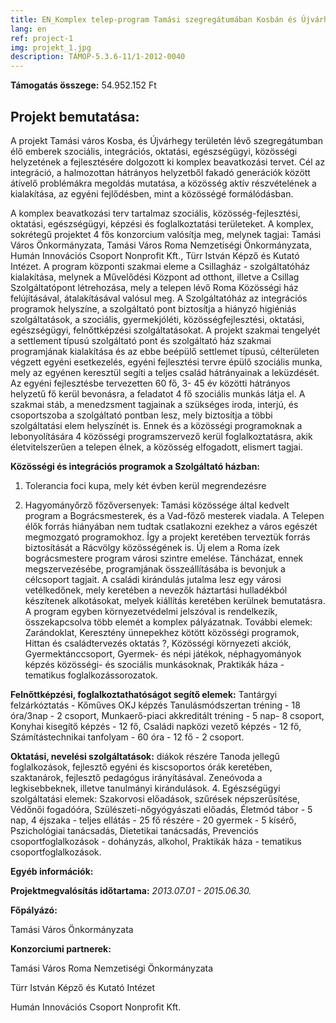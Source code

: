 ```yaml
---
title: EN_Komplex telep-program Tamási szegregátumában Kosbán és Újvárhegyen
lang: en
ref: project-1
img: projekt_1.jpg
description: TÁMOP-5.3.6-11/1-2012-0040
---
```


__Támogatás összege:__ 54.952.152 Ft

## Projekt bemutatása:

A projekt Tamási város Kosba, és Újvárhegy területén lévő szegregátumban élő emberek szociális, integrációs, oktatási, egészségügyi, közösségi helyzetének a fejlesztésére dolgozott ki komplex beavatkozási tervet. Cél az integráció, a halmozottan hátrányos helyzetből fakadó generációk között átívelő problémákra megoldás mutatása, a közösség aktív részvételének a kialakítása, az egyéni fejlődésben, mint a közösségé formálódásban.

A komplex beavatkozási terv tartalmaz szociális, közösség-fejlesztési, oktatási, egészségügyi, képzési és foglalkoztatási területeket. A komplex, sokrétegű projektet 4 fős konzorcium valósítja meg, melynek tagjai: Tamási Város Önkormányzata, Tamási Város Roma Nemzetiségi Önkormányzata, Humán Innovációs Csoport Nonprofit Kft., Türr István Képző és Kutató Intézet. A program központi szakmai eleme a Csillagház - szolgáltatóház kialakítása, melynek a Művelődési Központ ad otthont, illetve a Csillag Szolgáltatópont létrehozása, mely a telepen lévő Roma Közösségi ház felújításával, átalakításával valósul meg. A Szolgáltatóház az integrációs programok helyszíne, a szolgáltató pont biztosítja a hiányzó higiéniás szolgáltatások, a szociális, gyermekjóléti, közösségfejlesztési, oktatási, egészségügyi, felnőttképzési szolgáltatásokat. A projekt szakmai tengelyét a settlement típusú szolgáltató pont és szolgáltató ház szakmai programjának kialakítása és az ebbe beépülő settlemet típusú, célterületen végzett egyéni esetkezelés, egyéni fejlesztési tervre épülő szociális munka, mely az egyénen keresztül segíti a teljes család hátrányainak a leküzdését. Az egyéni fejlesztésbe tervezetten 60 fő, 3- 45 év közötti hátrányos helyzetű fő kerül bevonásra, a feladatot 4 fő szociális munkás látja el. A szakmai stáb, a menedzsment tagjainak a szükséges iroda, interjú, és csoportszoba a szolgáltató pontban lesz, mely biztosítja a többi szolgáltatási elem helyszínét is. Ennek és a közösségi programoknak a lebonyolítására 4 közösségi programszervező kerül foglalkoztatásra, akik életvitelszerűen a telepen élnek, a közösség elfogadott, elismert tagjai.

__Közösségi és integrációs programok a Szolgáltató házban:__
1. Tolerancia foci kupa, mely két évben kerül megrendezésre

2. Hagyományőrző főzőversenyek: Tamási közössége által kedvelt program a Bográcsmesterek, és a Vad-főző mesterek viadala. A Telepen élők forrás hiányában nem tudtak csatlakozni ezekhez a város egészét megmozgató programokhoz. Így a projekt keretében terveztük forrás biztosítását a Rácvölgy közösségének is. Új elem a Roma ízek bográcsmestere program városi szintre emelése. Táncházat, ennek megszervezésébe, programjának összeállításába is bevonjuk a célcsoport tagjait. A családi kirándulás jutalma lesz egy városi vetélkedőnek, mely keretében a nevezők háztartási hulladékból készítenek alkotásokat, melyek kiállítás keretében kerülnek bemutatásra. A program egyben környezetvédelmi jelszóval is rendelkezik, összekapcsolva több elemét a komplex pályázatnak. További elemek: Zarándoklat, Keresztény ünnepekhez kötött közösségi programok, Hittan és családtervezés oktatás ?, Közösségi környezeti akciók, Gyermektánccsoport, Gyermek- és népi játékok, néphagyományok képzés közösségi- és szociális munkásoknak, Praktikák háza - tematikus foglalkozássorozatok.

__Felnőttképzési, foglalkoztathatóságot segítő elemek:__ Tantárgyi felzárkóztatás - Kőműves OKJ képzés Tanulásmódszertan tréning - 18 óra/3nap - 2 csoport, Munkaerő-piaci akkreditált tréning - 5 nap- 8 csoport, Konyhai kisegítő képzés - 12 fő, Családi napközi vezető képzés - 12 fő, Számítástechnikai tanfolyam - 60 óra - 12 fő - 2 csoport.

__Oktatási, nevelési szolgáltatások:__ diákok részére Tanoda jellegű foglalkozások, fejlesztő egyéni és kiscsoportos órák keretében, szaktanárok, fejlesztő pedagógus irányításával. Zeneóvoda a legkisebbeknek, illetve tanulmányi kirándulások. 4. Egészségügyi szolgáltatási elemek: Szakorvosi előadások, szűrések népszerűsítése, Védőnői fogadóóra, Szülészeti-nőgyógyászati előadás, Életmód tábor - 5 nap, 4 éjszaka - teljes ellátás - 25 fő részére - 20 gyermek - 5 kísérő, Pszichológiai tanácsadás, Dietetikai tanácsadás, Prevenciós csoportfoglalkozások - dohányzás, alkohol, Praktikák háza - tematikus csoportfoglalkozások.

__Egyéb információk:__

__Projektmegvalósítás időtartama:__ _2013.07.01 - 2015.06.30._

__Főpályázó:__

Tamási Város Önkormányzata

__Konzorciumi partnerek:__

Tamási Város Roma Nemzetiségi Önkormányzata

Türr István Képző és Kutató Intézet

Humán Innovációs Csoport Nonprofit Kft.

